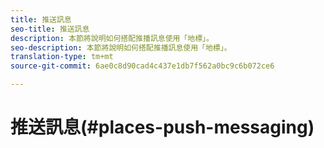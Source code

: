 ```yaml
---
title: 推送訊息
seo-title: 推送訊息
description: 本節將說明如何搭配推播訊息使用「地標」。
seo-description: 本節將說明如何搭配推播訊息使用「地標」。
translation-type: tm+mt
source-git-commit: 6ae0c8d90cad4c437e1db7f562a0bc9c6b072ce6

---
```



# 推送訊息(#places-push-messaging)
